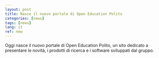 ```yaml
---
layout: post
title: Nasce il nuovo portale di Open Education Polito 
categories: [news]
tags: [news]
lang: it
ref: new
---
```


Oggi nasce il nuovo portale di Open Education Polito, un sito dedicato
a presentare le novità, i prodotti di ricerca e i software sviluppati dal
gruppo.  

